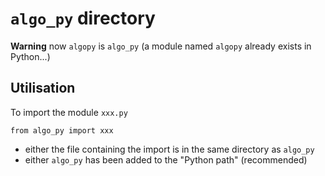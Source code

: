 # `algo_py` directory

**Warning** now `algopy` is `algo_py` (a module named `algopy` already exists in Python...)

## Utilisation

To import the module `xxx.py`

    from algo_py import xxx


- either the file containing the import is in the same directory as `algo_py`
- either `algo_py` has been added to the "Python path" (recommended)

